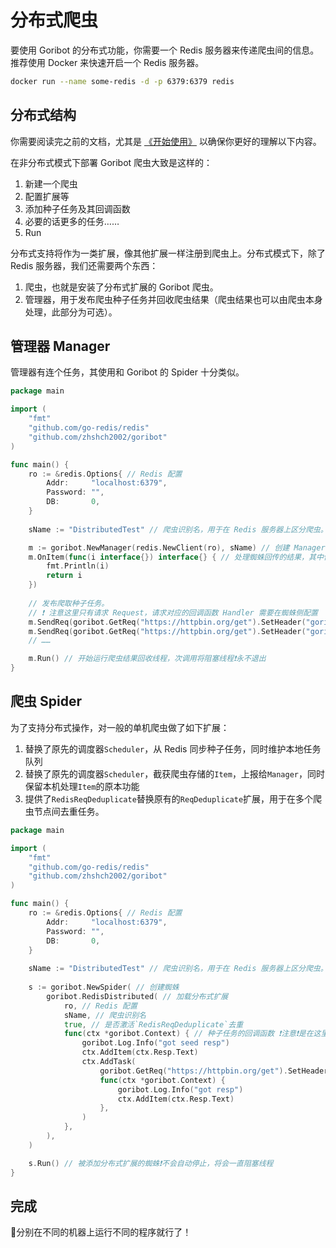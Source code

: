 # 分布式爬虫
要使用 Goribot 的分布式功能，你需要一个 Redis 服务器来传递爬虫间的信息。推荐使用 Docker 来快速开启一个 Redis 服务器。

```sh
docker run --name some-redis -d -p 6379:6379 redis
```

## 分布式结构
你需要阅读完之前的文档，尤其是 [《开始使用》](./get-start.html) 以确保你更好的理解以下内容。

在非分布式模式下部署 Goribot 爬虫大致是这样的：
1. 新建一个爬虫
2. 配置扩展等
3. 添加种子任务及其回调函数
4. 必要的话更多的任务……
5. Run

分布式支持将作为一类扩展，像其他扩展一样注册到爬虫上。分布式模式下，除了 Redis 服务器，我们还需要两个东西：
1. 爬虫，也就是安装了分布式扩展的 Goribot 爬虫。
2. 管理器，用于发布爬虫种子任务并回收爬虫结果（爬虫结果也可以由爬虫本身处理，此部分为可选）。

## 管理器 Manager
管理器有连个任务，其使用和 Goribot 的 Spider 十分类似。
```Go
package main

import (
	"fmt"
	"github.com/go-redis/redis"
	"github.com/zhshch2002/goribot"
)

func main() {
	ro := &redis.Options{ // Redis 配置
		Addr:     "localhost:6379",
		Password: "",
		DB:       0,
    }
    
    sName := "DistributedTest" // 爬虫识别名，用于在 Redis 服务器上区分爬虫。保证一个爬虫用一个名字就行，内容无所谓。

	m := goribot.NewManager(redis.NewClient(ro), sName) // 创建 Manager
	m.OnItem(func(i interface{}) interface{} { // 处理蜘蛛回传的结果，其中使用了 gob 包来转换结构体
		fmt.Println(i)
		return i
    })
    
    // 发布爬取种子任务。
    // ❗ 注意这里只有请求 Request，请求对应的回调函数 Handler 需要在蜘蛛侧配置
    m.SendReq(goribot.GetReq("https://httpbin.org/get").SetHeader("goribot", "hello world"))
    m.SendReq(goribot.GetReq("https://httpbin.org/get").SetHeader("goribot", "hello second"))
    // ……

	m.Run() // 开始运行爬虫结果回收线程，次调用将阻塞线程❗永不退出
}
```

## 爬虫 Spider
为了支持分布式操作，对一般的单机爬虫做了如下扩展：
1. 替换了原先的调度器`Scheduler`，从 Redis 同步种子任务，同时维护本地任务队列
2. 替换了原先的调度器`Scheduler`，截获爬虫存储的`Item`，上报给`Manager`，同时保留本机处理`Item`的原本功能
3. 提供了`RedisReqDeduplicate`替换原有的`ReqDeduplicate`扩展，用于在多个爬虫节点间去重任务。

```Go
package main

import (
	"fmt"
	"github.com/go-redis/redis"
	"github.com/zhshch2002/goribot"
)

func main() {
	ro := &redis.Options{ // Redis 配置
		Addr:     "localhost:6379",
		Password: "",
		DB:       0,
    }
    
    sName := "DistributedTest" // 爬虫识别名，用于在 Redis 服务器上区分爬虫。保证一个爬虫用一个名字就行，内容无所谓。
    
	s := goribot.NewSpider( // 创建蜘蛛
		goribot.RedisDistributed( // 加载分布式扩展
			ro, // Redis 配置
			sName, // 爬虫识别名
			true, // 是否激活`RedisReqDeduplicate`去重
			func(ctx *goribot.Context) { // 种子任务的回调函数 ❗注意❗是在这里设置的，不是发布任务时
				goribot.Log.Info("got seed resp")
				ctx.AddItem(ctx.Resp.Text)
                ctx.AddTask(
                    goribot.GetReq("https://httpbin.org/get").SetHeader("goribot", "hi!"), 
                    func(ctx *goribot.Context) {
                        goribot.Log.Info("got resp")
                        ctx.AddItem(ctx.Resp.Text)
                    },
                )
			},
		),
	)

	s.Run() // 被添加分布式扩展的蜘蛛❗不会自动停止，将会一直阻塞线程
}
```

## 完成
🎉分别在不同的机器上运行不同的程序就行了！